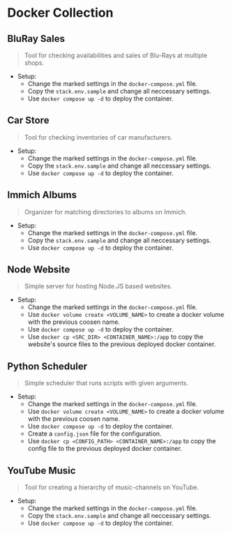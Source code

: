 # Docker Collection

## BluRay Sales

> Tool for checking availabilities and sales of Blu-Rays at multiple shops.

- Setup:
    - Change the marked settings in the `docker-compose.yml` file.
    - Copy the `stack.env.sample` and change all neccessary settings.
    - Use `docker compose up -d` to deploy the container.

## Car Store

> Tool for checking inventories of car manufacturers.

- Setup:
    - Change the marked settings in the `docker-compose.yml` file.
    - Copy the `stack.env.sample` and change all neccessary settings.
    - Use `docker compose up -d` to deploy the container.

## Immich Albums

> Organizer for matching directories to albums on Immich.

- Setup:
    - Change the marked settings in the `docker-compose.yml` file.
    - Copy the `stack.env.sample` and change all neccessary settings.
    - Use `docker compose up -d` to deploy the container.

## Node Website

> Simple server for hosting Node.JS based websites.

- Setup:
    - Change the marked settings in the `docker-compose.yml` file.
    - Use `docker volume create <VOLUME_NAME>` to create a docker volume with the previous coosen name.
    - Use `docker compose up -d` to deploy the container.
    - Use `docker cp <SRC_DIR> <CONTAINER_NAME>:/app` to copy the website's source files to the previous deployed docker container.

## Python Scheduler

> Simple scheduler that runs scripts with given arguments.

- Setup:
    - Change the marked settings in the `docker-compose.yml` file.
    - Use `docker volume create <VOLUME_NAME>` to create a docker volume with the previous coosen name.
    - Use `docker compose up -d` to deploy the container.
    - Create a `config.json` file for the configuration.
    - Use `docker cp <CONFIG_PATH> <CONTAINER_NAME>:/app` to copy the config file to the previous deployed docker container.

## YouTube Music

> Tool for creating a hierarchy of music-channels on YouTube.

- Setup:
    - Change the marked settings in the `docker-compose.yml` file.
    - Copy the `stack.env.sample` and change all neccessary settings.
    - Use `docker compose up -d` to deploy the container.
